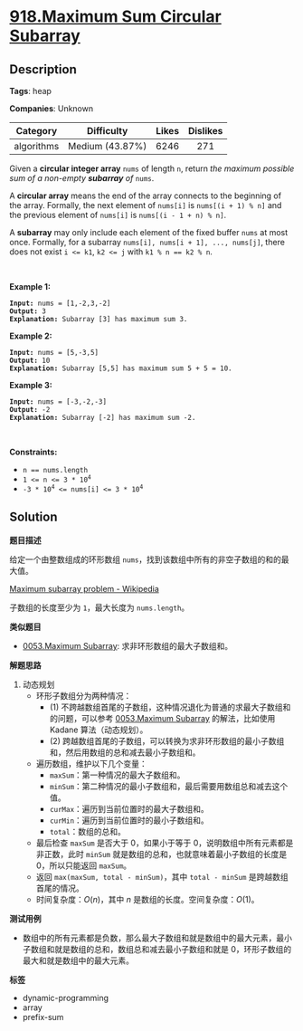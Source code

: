 # [918.Maximum Sum Circular Subarray](https://leetcode.com/problems/maximum-sum-circular-subarray/description/)

## Description

**Tags**: heap

**Companies**: Unknown

|  Category  |   Difficulty    | Likes | Dislikes |
| :--------: | :-------------: | :---: | :------: |
| algorithms | Medium (43.87%) | 6246  |   271    |

<p>Given a <strong>circular integer array</strong> <code>nums</code> of length <code>n</code>, return <em>the maximum possible sum of a non-empty <strong>subarray</strong> of </em><code>nums</code>.</p>
<p>A <strong>circular array</strong> means the end of the array connects to the beginning of the array. Formally, the next element of <code>nums[i]</code> is <code>nums[(i + 1) % n]</code> and the previous element of <code>nums[i]</code> is <code>nums[(i - 1 + n) % n]</code>.</p>
<p>A <strong>subarray</strong> may only include each element of the fixed buffer <code>nums</code> at most once. Formally, for a subarray <code>nums[i], nums[i + 1], ..., nums[j]</code>, there does not exist <code>i &lt;= k1</code>, <code>k2 &lt;= j</code> with <code>k1 % n == k2 % n</code>.</p>
<p>&nbsp;</p>
<p><strong class="example">Example 1:</strong></p>
<pre><code><strong>Input:</strong> nums = [1,-2,3,-2]
<strong>Output:</strong> 3
<strong>Explanation:</strong> Subarray [3] has maximum sum 3.</code></pre>
<p><strong class="example">Example 2:</strong></p>
<pre><code><strong>Input:</strong> nums = [5,-3,5]
<strong>Output:</strong> 10
<strong>Explanation:</strong> Subarray [5,5] has maximum sum 5 + 5 = 10.</code></pre>
<p><strong class="example">Example 3:</strong></p>
<pre><code><strong>Input:</strong> nums = [-3,-2,-3]
<strong>Output:</strong> -2
<strong>Explanation:</strong> Subarray [-2] has maximum sum -2.</code></pre>
<p>&nbsp;</p>
<p><strong>Constraints:</strong></p>
<ul>
  <li><code>n == nums.length</code></li>
  <li><code>1 &lt;= n &lt;= 3 * 10<sup>4</sup></code></li>
  <li><code>-3 * 10<sup>4</sup> &lt;= nums[i] &lt;= 3 * 10<sup>4</sup></code></li>
</ul>

## Solution

**题目描述**

给定一个由整数组成的环形数组 `nums`，找到该数组中所有的非空子数组的和的最大值。

[Maximum subarray problem - Wikipedia](https://en.wikipedia.org/wiki/Maximum_subarray_problem)

子数组的长度至少为 `1`，最大长度为 `nums.length`。

**类似题目**

- [0053.Maximum Subarray](0053.maximum-subarray.md): 求非环形数组的最大子数组和。

**解题思路**

1. 动态规划
   - 环形子数组分为两种情况：
     - (1) 不跨越数组首尾的子数组，这种情况退化为普通的求最大子数组和的问题，可以参考 [0053.Maximum Subarray](0053.maximum-subarray.md) 的解法，比如使用 Kadane 算法（动态规划）。
     - (2) 跨越数组首尾的子数组，可以转换为求非环形数组的最小子数组和，然后用数组的总和减去最小子数组和。
   - 遍历数组，维护以下几个变量：
     - `maxSum`：第一种情况的最大子数组和。
     - `minSum`：第二种情况的最小子数组和，最后需要用数组总和减去这个值。
     - `curMax`：遍历到当前位置时的最大子数组和。
     - `curMin`：遍历到当前位置时的最小子数组和。
     - `total`：数组的总和。
   - 最后检查 `maxSum` 是否大于 0，如果小于等于 0，说明数组中所有元素都是非正数，此时 `minSum` 就是数组的总和，也就意味着最小子数组的长度是 0，所以只能返回 `maxSum`。
   - 返回 `max(maxSum, total - minSum)`，其中 `total - minSum` 是跨越数组首尾的情况。
   - 时间复杂度：$O(n)$，其中 $n$ 是数组的长度。空间复杂度：$O(1)$。

**测试用例**

- 数组中的所有元素都是负数，那么最大子数组和就是数组中的最大元素，最小子数组和就是数组的总和，数组总和减去最小子数组和就是 0，环形子数组的最大和就是数组中的最大元素。

**标签**

- dynamic-programming
- array
- prefix-sum
